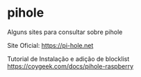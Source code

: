 # pihole
Alguns sites para consultar sobre pihole

Site Oficial: https://pi-hole.net

Tutorial de Instalação e adição de blocklist https://coygeek.com/docs/pihole-raspberry
